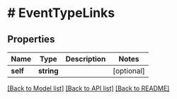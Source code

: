# # EventTypeLinks

## Properties

Name | Type | Description | Notes
------------ | ------------- | ------------- | -------------
**self** | **string** |  | [optional]

[[Back to Model list]](../../README.md#models) [[Back to API list]](../../README.md#endpoints) [[Back to README]](../../README.md)
